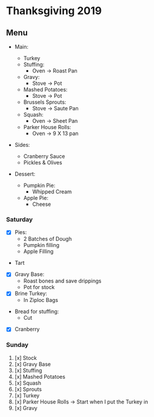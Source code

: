 # Thanksgiving 2019

## Menu

- Main:

  - Turkey
  - Stuffing:
    - Oven -> Roast Pan
  - Gravy:
    - Stove -> Pot
  - Mashed Potatoes:
    - Stove -> Pot
  - Brussels Sprouts:
    - Stove -> Saute Pan
  - Squash:
    - Oven -> Sheet Pan
  - Parker House Rolls:
    - Oven -> 9 X 13 pan

- Sides:
  - Cranberry Sauce
  - Pickles & Olives
- Dessert:
  - Pumpkin Pie:
    - Whipped Cream
  - Apple Pie:
    - Cheese

### Saturday

- [x] Pies:
  - 2 Batches of Dough
  - Pumpkin filling
  - Apple Filling
- Tart
- [x] Gravy Base:
  - Roast bones and save drippings
  - Pot for stock
- [x] Brine Turkey:
  - In Ziploc Bags
- Bread for stuffing:
  - Cut
- [x] Cranberry

### Sunday

1. [x] Stock
2. [x] Gravy Base
3. [x] Stuffing
4. [x] Mashed Potatoes
5. [x] Squash
6. [x] Sprouts
7. [x] Turkey
8. [x] Parker House Rolls -> Start when I put the Turkey in
9. [x] Gravy
